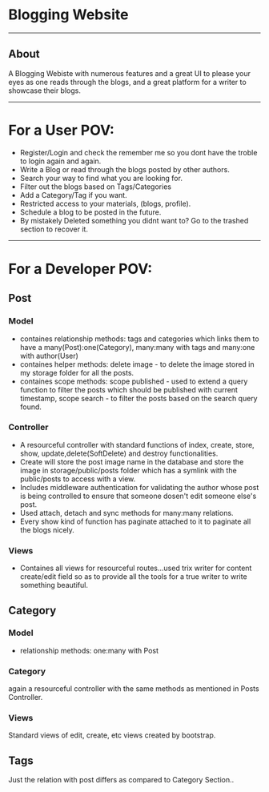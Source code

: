 <p align="center"><b><h1>Blogging Website</h1></b></p>

---

## About
A Blogging Webiste with numerous features and a great UI to please your eyes as one reads through the blogs, and a great platform for a writer to showcase their blogs.

---
# For a User POV:
- Register/Login and check the remember me so you dont have the troble to login again and again.
- Write a Blog or read through the blogs posted by other authors.
- Search your way to find what you are looking for.
- Filter out the blogs based on Tags/Categories
- Add a Category/Tag if you want.
- Restricted access to your materials, (blogs, profile).
- Schedule a blog to be posted in the future.
- By mistakely Deleted something you didnt want to? Go to the trashed section to recover it.
---
# For a Developer POV:

## Post

### Model ###
- containes relationship methods: tags and categories which links them to have a many(Post):one(Category), many:many with tags and many:one with author(User)
- containes helper methods: delete image - to delete the image stored in my storage folder for all the posts.
- containes scope methods: scope published - used to extend a query function to filter the posts which should be published with current timestamp, scope search - to filter the posts based on the search query found.

### Controller ###
- A resourceful controller with standard functions of index, create, store, show, update,delete(SoftDelete) and destroy functionalities. 
- Create will store the post image name in the database and store the image in storage/public/posts folder which has a symlink with the public/posts to access with a view.
- Includes middleware authentication for validating the author whose post is being controlled to ensure that someone dosen't edit someone else's post.
- Used attach, detach and sync methods for many:many relations.
- Every show kind of function has paginate attached to it to paginate all the blogs nicely.

### Views ###
- Containes all views for resourceful routes...used trix writer for content create/edit field so as to provide all the tools for a true writer to write something beautiful.

## Category

### Model ###
- relationship methods: one:many with Post

### Category ###
again a resourceful controller with the same methods as mentioned in Posts Controller.

### Views ###
Standard views of edit, create, etc views created by bootstrap.

## Tags

Just the relation with post differs as compared to Category Section..

